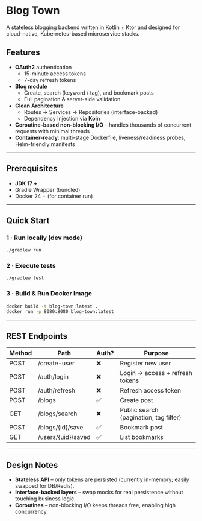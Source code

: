 # Blog Town

A stateless blogging backend written in Kotlin + Ktor and designed for cloud-native, Kubernetes-based microservice stacks.

## Features
- **OAuth2** authentication  
  - 15-minute access tokens  
  - 7-day refresh tokens  
- **Blog module**  
  - Create, search (keyword / tag), and bookmark posts  
  - Full pagination & server-side validation  
- **Clean Architecture**  
  - Routes → Services → Repositories (interface-backed)  
  - Dependency Injection via **Koin**  
- **Coroutine-based non-blocking I/O** – handles thousands of concurrent requests with minimal threads  
- **Container-ready**: multi-stage Dockerfile, liveness/readiness probes, Helm-friendly manifests  

---

## Prerequisites
* **JDK 17 +**
* Gradle Wrapper (bundled)
* Docker 24 + (for container run)

---

## Quick Start

### 1 · Run locally (dev mode)
```bash
./gradlew run
```

### 2 · Execute tests
```bash
./gradlew test
```

### 3 · Build & Run Docker Image
```bash
docker build -t blog-town:latest .
docker run -p 8080:8080 blog-town:latest
```

----

## REST Endpoints

| Method | Path               | Auth? | Purpose                                   |
| ------ | ------------------ | ----- | ----------------------------------------- |
| POST   | /create-user       | ❌    | Register new user                         |
| POST   | /auth/login        | ❌    | Login → access + refresh tokens           |
| POST   | /auth/refresh      | ❌    | Refresh access token                      |
| POST   | /blogs             | ✅    | Create post                               |
| GET    | /blogs/search      | ❌    | Public search (pagination, tag filter)    |
| POST   | /blogs/{id}/save   | ✅    | Bookmark post                             |
| GET    | /users/{uid}/saved | ✅    | List bookmarks                            |


---

## Design Notes

- **Stateless API** – only tokens are persisted (currently in-memory; easily swapped for DB/Redis).  
- **Interface-backed layers** – swap mocks for real persistence without touching business logic.  
- **Coroutines** – non-blocking I/O keeps threads free, enabling high concurrency.  

